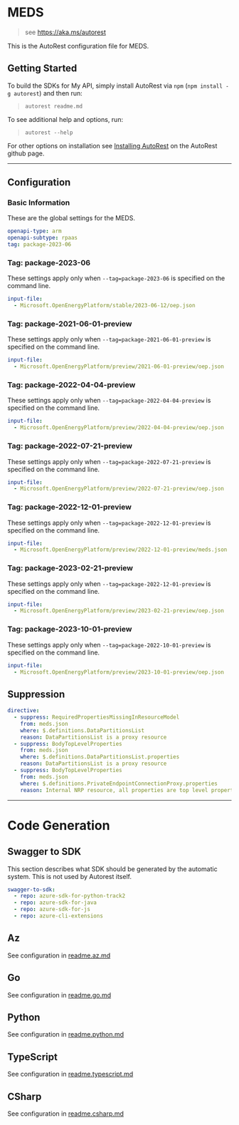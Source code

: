 # MEDS

> see https://aka.ms/autorest

This is the AutoRest configuration file for MEDS.

## Getting Started

To build the SDKs for My API, simply install AutoRest via `npm` (`npm install -g autorest`) and then run:

> `autorest readme.md`

To see additional help and options, run:

> `autorest --help`

For other options on installation see [Installing AutoRest](https://aka.ms/autorest/install) on the AutoRest github page.

---

## Configuration

### Basic Information

These are the global settings for the MEDS.

``` yaml
openapi-type: arm
openapi-subtype: rpaas
tag: package-2023-06
```


### Tag: package-2023-06

These settings apply only when `--tag=package-2023-06` is specified on the command line.

```yaml $(tag) == 'package-2023-06'
input-file:
  - Microsoft.OpenEnergyPlatform/stable/2023-06-12/oep.json
```
### Tag: package-2021-06-01-preview

These settings apply only when `--tag=package-2021-06-01-preview` is specified on the command line.

``` yaml $(tag) == 'package-2021-06-01-preview'
input-file:
  - Microsoft.OpenEnergyPlatform/preview/2021-06-01-preview/oep.json
```

### Tag: package-2022-04-04-preview

These settings apply only when `--tag=package-2022-04-04-preview` is specified on the command line.

``` yaml $(tag) == 'package-2022-04-04-preview'
input-file:
  - Microsoft.OpenEnergyPlatform/preview/2022-04-04-preview/oep.json
```

### Tag: package-2022-07-21-preview

These settings apply only when `--tag=package-2022-07-21-preview` is specified on the command line.

``` yaml $(tag) == 'package-2022-07-21-preview'
input-file:
  - Microsoft.OpenEnergyPlatform/preview/2022-07-21-preview/oep.json
```

### Tag: package-2022-12-01-preview

These settings apply only when `--tag=package-2022-12-01-preview` is specified on the command line.

``` yaml $(tag) == 'package-2022-12-01-preview'
input-file:
  - Microsoft.OpenEnergyPlatform/preview/2022-12-01-preview/meds.json
```

### Tag: package-2023-02-21-preview

These settings apply only when `--tag=package-2022-12-01-preview` is specified on the command line.

``` yaml $(tag) == 'package-2023-02-21-preview'
input-file:
  - Microsoft.OpenEnergyPlatform/preview/2023-02-21-preview/oep.json
```

### Tag: package-2023-10-01-preview

These settings apply only when `--tag=package-2022-10-01-preview` is specified on the command line.

``` yaml $(tag) == 'package-2023-10-01-preview'
input-file:
  - Microsoft.OpenEnergyPlatform/preview/2023-10-01-preview/oep.json
```

## Suppression

``` yaml
directive:
  - suppress: RequiredPropertiesMissingInResourceModel
    from: meds.json
    where: $.definitions.DataPartitionsList
    reason: DataPartitionsList is a proxy resource
  - suppress: BodyTopLevelProperties
    from: meds.json
    where: $.definitions.DataPartitionsList.properties
    reason: DataPartitionsList is a proxy resource
  - suppress: BodyTopLevelProperties
    from: meds.json
    where: $.definitions.PrivateEndpointConnectionProxy.properties
    reason: Internal NRP resource, all properties are top level properties
```

---

# Code Generation

## Swagger to SDK

This section describes what SDK should be generated by the automatic system.
This is not used by Autorest itself.

``` yaml $(swagger-to-sdk)
swagger-to-sdk:
  - repo: azure-sdk-for-python-track2
  - repo: azure-sdk-for-java
  - repo: azure-sdk-for-js
  - repo: azure-cli-extensions
```

## Az

See configuration in [readme.az.md](./readme.az.md)

## Go

See configuration in [readme.go.md](./readme.go.md)

## Python

See configuration in [readme.python.md](./readme.python.md)

## TypeScript

See configuration in [readme.typescript.md](./readme.typescript.md)

## CSharp

See configuration in [readme.csharp.md](./readme.csharp.md)
